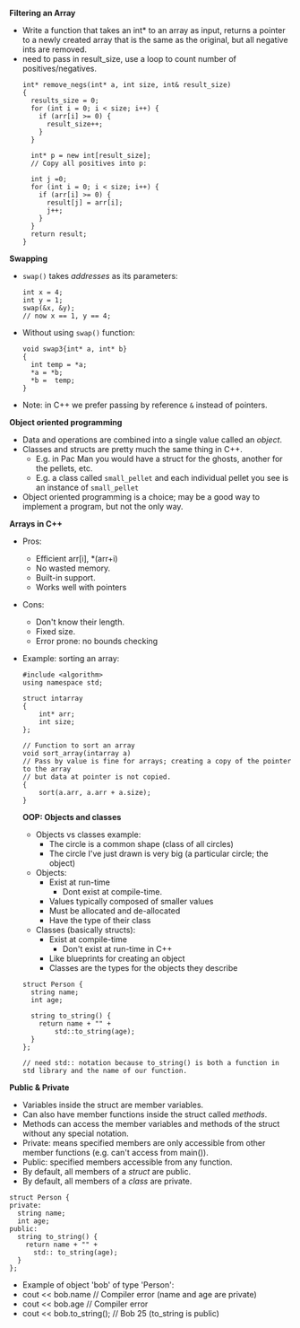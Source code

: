 **Filtering an Array**
- Write a function that takes an int* to an array as input, returns a pointer to a newly created array that is the same as the original, but all negative ints are removed.
- need to pass in result_size, use a loop to count number of positives/negatives.
  ```
  int* remove_negs(int* a, int size, int& result_size)
  {
    results_size = 0;
    for (int i = 0; i < size; i++) {
      if (arr[i] >= 0) {
        result_size++;
      }
    }
    
    int* p = new int[result_size];
    // Copy all positives into p:

    int j =0;
    for (int i = 0; i < size; i++) {
      if (arr[i] >= 0) {
        result[j] = arr[i];
        j++;
      }
    }
    return result;
  }
  ```
  
**Swapping**
- ``swap()`` takes *addresses* as its parameters:
  ```
  int x = 4;
  int y = 1;
  swap(&x, &y);
  // now x == 1, y == 4;
  ```
  
- Without using ``swap()``  function:
  ```
  void swap3{int* a, int* b}
  {
    int temp = *a;
    *a = *b;
    *b =  temp;
  }
  ```
- Note: in C++ we prefer passing by reference ``&`` instead of pointers.

**Object oriented programming**
- Data and operations are combined into a single value called an *object*.
- Classes and structs are pretty much the same thing in C++.
  - E.g. in Pac Man you would have a struct for the ghosts, another for the pellets, etc.
  - E.g. a class called ``small_pellet`` and each individual pellet you see is an instance of ``small_pellet``
- Object oriented programming is a choice; may be a good way to implement a program, but not the only way.

**Arrays in C++**
- Pros:
  - Efficient arr[i], *(arr+i)
  - No wasted memory.
  - Built-in support.
  - Works well with pointers
- Cons:
  - Don't know their length.
  - Fixed size.
  - Error prone: no bounds checking
 
- Example: sorting an array:
  ```
  #include <algorithm>
  using namespace std;
  
  struct intarray
  {
      int* arr;
      int size;
  };
  
  // Function to sort an array
  void sort_array(intarray a)
  // Pass by value is fine for arrays; creating a copy of the pointer to the array
  // but data at pointer is not copied.
  {
      sort(a.arr, a.arr + a.size);
  }
  ```
 
  **OOP: Objects and classes**
  - Objects vs classes example:
    - The circle is a common shape (class of all circles)
    - The circle I've just drawn is very big (a particular circle; the object)
  - Objects:
    - Exist at run-time
      - Dont exist at compile-time.
    - Values typically composed of smaller values
    - Must be allocated and de-allocated
    - Have the type of their class
  - Classes (basically structs):
    - Exist at compile-time
      - Don't exist at run-time in C++
    - Like blueprints for creating an object
    - Classes are the types for the objects they describe

  ```
  struct Person {
    string name;
    int age;

    string to_string() {
      return name + "" +
          std::to_string(age);
    }
  };

  // need std:: notation because to_string() is both a function in std library and the name of our function.
  ```
**Public & Private**
  - Variables inside the struct are member variables.
  - Can also have member functions inside the struct called *methods*.
  - Methods can access the member variables and methods of the struct without any special notation.
  - Private: means specified members are only accessible from other member functions (e.g. can't access from main()).
  - Public: specified members accessible from any function.
  - By default, all members of a *struct* are public.
  - By default, all members of a *class* are private.
  
  ```
  struct Person {
  private:
    string name;
    int age;
  public:
    string to_string() {
      return name + "" +
        std:: to_string(age);
    }
  };
  ```
  - Example of object 'bob' of type 'Person':
  - cout << bob.name // Compiler error (name and age are private)
  - cout << bob.age // Compiler error
  - cout << bob.to_string(); // Bob 25 (to_string is public)
  
  

    
